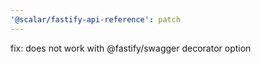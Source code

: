 ```yaml
---
'@scalar/fastify-api-reference': patch
---
```


fix: does not work with @fastify/swagger decorator option
